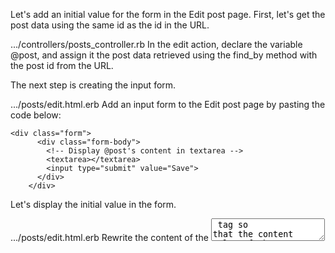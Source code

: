 Let's add an initial value for the form in the Edit post page.
First, let's get the post data using the same id as the id in the URL.
  
.../controllers/posts_controller.rb
In the edit action, declare the variable @post, and assign it the post data retrieved using the find_by method with the post id from the URL.


The next step is creating the input form.
   
.../posts/edit.html.erb
Add an input form to the Edit post page by pasting the code below:
```
<div class="form">
      <div class="form-body">
        <!-- Display @post's content in textarea -->
        <textarea></textarea>
        <input type="submit" value="Save">
      </div>
    </div>
```

Let's display the initial value in the form.
  
.../posts/edit.html.erb
Rewrite the content of the <textarea> tag so that the content value of the @post variable defined in the edit action is displayed as the initial value of the form.

Let's check if everything is working!
・Click on any post on the Posts page to go to the Edit post page.
・Confirm that the post's content appears as the initial value.

  
We've created the appearance of the Edit post page, but we can't save the content entered in the form yet.
In the next lesson, we'll add the update action to save the content to the database.
